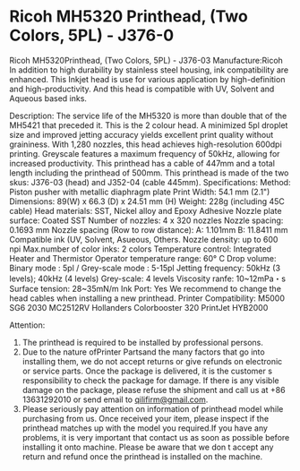 # Ricoh MH5320 Printhead, (Two Colors, 5PL) - J376-0

Ricoh MH5320Printhead, (Two Colors, 5PL) - J376-03
Manufacture:Ricoh
In addition to high durability by stainless steel housing, ink compatibility are enhanced.
This Inkjet head is use for various application by high-definition and high-productivity. And this head is compatible with UV, Solvent and Aqueous based inks.

Description:
The service life of the MH5320 is more than double that of the MH5421 that preceded it. This is the 2 colour head.
A minimized 5pl droplet size and improved jetting accuracy yields excellent print quality without graininess. With 1,280 nozzles, this head achieves high-resolution 600dpi printing. Greyscale features a maximum frequency of 50kHz, allowing for increased productivity.
This printhead has a cable of 447mm and a total length including the printhead of 500mm.
This printhead is made of the two skus: J376-03 (head) and J352-04 (cable 445mm).
Specifications:
Method: Piston pusher with metallic diaphragm plate
Print Width: 54.1 mm (2.1")
Dimensions: 89(W) x 66.3 (D) x 24.51 mm (H)
Weight: 228g (including 45C cable)
Head materials: SST, Nickel alloy and Epoxy Adhesive
Nozzle plate surface: Coated SST
Number of nozzles: 4 x 320 nozzles
Nozzle spacing: 0.1693 mm
Nozzle spacing (Row to row distance): A: 1.101mm B: 11.8411 mm
Compatible ink (UV, Solvent, Asueous, Others.
Nozzle density: up to 600 npi
Max.number of color inks: 2 colors
Temperature control: Integrated Heater and Thermistor
Operator temperature range: 60° C
Drop volume: Binary mode : 5pl / Grey-scale mode : 5-15pl
Jetting frequency: 50kHz (3 levels); 40kHz (4 levels)
Grey-scale: 4 levels
Viscosity ranfe: 10~12mPa・s
Surface tension: 28~35mN/m
Ink Port: Yes
We recommend to change the head cables when installing a new printhead.
Printer Compatibility:
M5000
SG6 2030
MC2512RV
Hollanders Colorbooster 320
PrintJet HYB2000

Attention:
1. The printhead is required to be installed by professional persons.
2. Due to the nature ofPrinter Partsand the many factors that go into installing them, we do not accept returns or give refunds on electronic or service parts. Once the package is delivered, it is the customer s responsibility to check the package for damage. If there is any visible damage on the package, please refuse the shipment and call us at +86 13631292010 or send email to qilifirm@gmail.com.
3. Please seriously pay attention on information of printhead model while purchasing from us. Once received your item, please inspect if the printhead matches up with the model you required.If you have any problems, it is very important that contact us as soon as possible before installing it onto machine. Please be aware that we don t accept any return and refund once the printhead is installed on the machine.
